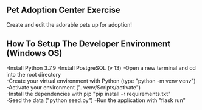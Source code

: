 ## Pet Adoption Center Exercise
Create and edit the adorable pets up for adoption!

## How To Setup The Developer Environment  (Windows OS)
-Install Python 3.7.9
-Install PostgreSQL (v 13)
-Open a new terminal and cd into the root directory  
-Create your virtual environment with Python (type "python -m venv venv")  
-Activate your environment (". venv/Scripts/activate")  
-Install the dependencies with pip "pip install -r requirements.txt"  
-Seed the data ("python seed.py")
-Run the application with "flask run"  
